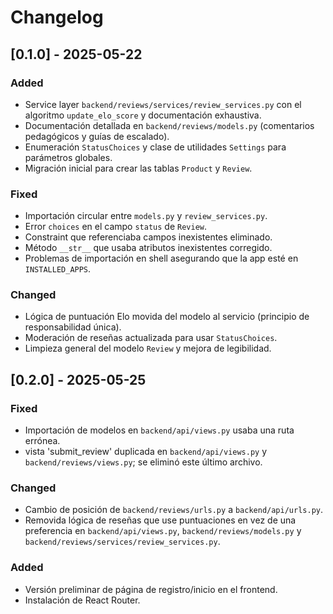 # Changelog

## [0.1.0] - 2025-05-22

### Added
- Service layer `backend/reviews/services/review_services.py` con el algoritmo `update_elo_score` y documentación exhaustiva.
- Documentación detallada en `backend/reviews/models.py` (comentarios pedagógicos y guías de escalado).
- Enumeración `StatusChoices` y clase de utilidades `Settings` para parámetros globales.
- Migración inicial para crear las tablas `Product` y `Review`.

### Fixed
- Importación circular entre `models.py` y `review_services.py`.
- Error `choices` en el campo `status` de `Review`.
- Constraint que referenciaba campos inexistentes eliminado.
- Método `__str__` que usaba atributos inexistentes corregido.
- Problemas de importación en shell asegurando que la app esté en `INSTALLED_APPS`.

### Changed
- Lógica de puntuación Elo movida del modelo al servicio (principio de responsabilidad única).
- Moderación de reseñas actualizada para usar `StatusChoices`.
- Limpieza general del modelo `Review` y mejora de legibilidad.

## [0.2.0] - 2025-05-25

### Fixed
- Importación de modelos en `backend/api/views.py` usaba una ruta errónea.
- vista 'submit_review' duplicada en `backend/api/views.py` y `backend/reviews/views.py`; se eliminó este último archivo.

### Changed
- Cambio de posición de `backend/reviews/urls.py` a `backend/api/urls.py`.
- Removida lógica de reseñas que use puntuaciones en vez de una preferencia en `backend/api/views.py`, `backend/reviews/models.py` y `backend/reviews/services/review_services.py`.

### Added
- Versión preliminar de página de registro/inicio en el frontend.
- Instalación de React Router.


